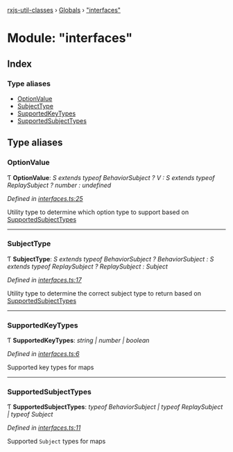 [rxjs-util-classes](../README.md) › [Globals](../globals.md) › ["interfaces"](_interfaces_.md)

# Module: "interfaces"

## Index

### Type aliases

* [OptionValue](_interfaces_.md#optionvalue)
* [SubjectType](_interfaces_.md#subjecttype)
* [SupportedKeyTypes](_interfaces_.md#supportedkeytypes)
* [SupportedSubjectTypes](_interfaces_.md#supportedsubjecttypes)

## Type aliases

###  OptionValue

Ƭ **OptionValue**: *S extends typeof BehaviorSubject ? V : S extends typeof ReplaySubject ? number : undefined*

*Defined in [interfaces.ts:25](https://github.com/djhouseknecht/rxjs-util-classes/blob/c1773f5/src/interfaces.ts#L25)*

Utility type to determine which option type to support based
 on [SupportedSubjectTypes](_interfaces_.md#supportedsubjecttypes)

___

###  SubjectType

Ƭ **SubjectType**: *S extends typeof BehaviorSubject ? BehaviorSubject<V> : S extends typeof ReplaySubject ? ReplaySubject<V> : Subject<V>*

*Defined in [interfaces.ts:17](https://github.com/djhouseknecht/rxjs-util-classes/blob/c1773f5/src/interfaces.ts#L17)*

Utility type to determine the correct subject type to return based
 on [SupportedSubjectTypes](_interfaces_.md#supportedsubjecttypes)

___

###  SupportedKeyTypes

Ƭ **SupportedKeyTypes**: *string | number | boolean*

*Defined in [interfaces.ts:6](https://github.com/djhouseknecht/rxjs-util-classes/blob/c1773f5/src/interfaces.ts#L6)*

Supported key types for maps

___

###  SupportedSubjectTypes

Ƭ **SupportedSubjectTypes**: *typeof BehaviorSubject | typeof ReplaySubject | typeof Subject*

*Defined in [interfaces.ts:11](https://github.com/djhouseknecht/rxjs-util-classes/blob/c1773f5/src/interfaces.ts#L11)*

Supported `Subject` types for maps
